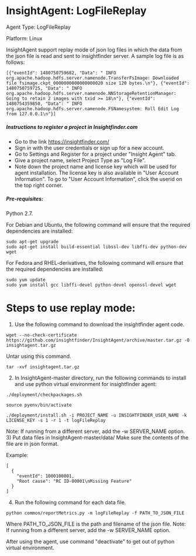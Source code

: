 # InsightAgent: LogFileReplay
Agent Type: LogFileReplay

Platform: Linux

InsightAgent support replay mode of json log files in which the data from the json file is read and sent to insightfinder server. A sample log file is as follows:

```
[{"eventId": 1480750759682, "Data": " INFO org.apache.hadoop.hdfs.server.namenode.TransferFsImage: Downloaded file fsimage.ckpt_0000000000000000020 size 120 bytes.\n"}, {"eventId": 1480750759725, "Data": " INFO org.apache.hadoop.hdfs.server.namenode.NNStorageRetentionManager: Going to retain 2 images with txid >= 18\n"}, {"eventId": 1480754359850, "Data": " INFO org.apache.hadoop.hdfs.server.namenode.FSNamesystem: Roll Edit Log from 127.0.0.1\n"}]
```

##### Instructions to register a project in Insightfinder.com
- Go to the link https://insightfinder.com/
- Sign in with the user credentials or sign up for a new account.
- Go to Settings and Register for a project under "Insight Agent" tab.
- Give a project name, select Project Type as "Log File".
- Note down the project name and license key which will be used for agent installation. The license key is also available in "User Account Information". To go to "User Account Information", click the userid on the top right corner.

##### Pre-requisites:
Python 2.7.

For Debian and Ubuntu, the following command will ensure that the required dependencies are installed:
```
sudo apt-get upgrade
sudo apt-get install build-essential libssl-dev libffi-dev python-dev wget
```
For Fedora and RHEL-derivatives, the following command will ensure that the required dependencies are installed:
```
sudo yum update
sudo yum install gcc libffi-devel python-devel openssl-devel wget
```

# Steps to use replay mode:
1) Use the following command to download the insightfinder agent code.
```
wget --no-check-certificate https://github.com/insightfinder/InsightAgent/archive/master.tar.gz -O insightagent.tar.gz
```
Untar using this command.
```
tar -xvf insightagent.tar.gz
```

2) In InsightAgent-master directory, run the following commands to install and use python virtual environment for insightfinder agent:
```
./deployment/checkpackages.sh
```
```
source pyenv/bin/activate
```
```
./deployment/install.sh -i PROJECT_NAME -u INSIGHTFINDER_USER_NAME -k LICENSE_KEY -s 1 -r 1 -t logFileReplay
```
Note: If running from a different server, add the -w SERVER_NAME option.
3) Put data files in InsightAgent-master/data/
Make sure the contents of the file are in json format.

Example:
```
[
  {
    "eventId": 1000100001,
    "Root cause": "RC ID-00001\nMissing Feature"
  }
]
```
4) Run the following command for each data file.
```
python common/reportMetrics.py -m logFileReplay -f PATH_TO_JSON_FILE
```
Where PATH_TO_JSON_FILE is the path and filename of the json file.
Note: If running from a different server, add the -w SERVER_NAME option.

After using the agent, use command "deactivate" to get out of python virtual environment.

